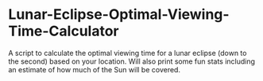 # Lunar-Eclipse-Optimal-Viewing-Time-Calculator
A script to calculate the optimal viewing time for a lunar eclipse (down to the second) based on your location. Will also print some fun stats including an estimate of how much of the Sun will be covered.
